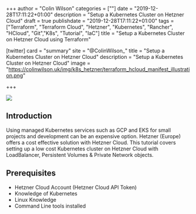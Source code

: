 +++
author = "Colin Wilson"
categories = [""]
date = "2019-12-28T17:11:22+01:00"
description = "Setup a Kubernetes Cluster on Hetzner Cloud"
draft = true
publishdate = "2019-12-28T17:11:22+01:00"
tags = ["Terraform", "Terraform Cloud", "Hetzner", "Kubernetes", "Rancher", "HCloud", "Git","K8s", "Tutorial", "IaC"]
title = "Setup a Kubernetes Cluster on Hetzner Cloud using Terraform"

[twitter]
  card = "summary"
  site = "@ColinWilson_"
  title = "Setup a Kubernetes Cluster on Hetzner Cloud"
  description = "Setup a Kubernetes Cluster on Hetzner Cloud"
  image = "https://colinwilson.uk/img/k8s_hetzner/terraform_hcloud_manifest_illustration.png"

+++

<p class="tc"><img src="/img/k8s_hetzner/terraform_hcloud_manifest_illustration_h500px.png"></p>

## Introduction

Using managed Kubernetes services such as GCP and EKS for small projects and development can be an expensive option. Hetzner (Europe) offers a cost effective solution with Hetzner Cloud.
This tutorial covers setting up a low cost Kubernetes cluster on Hetzner Cloud with LoadBalancer, Persistent Volumes & Private Network objects.

## Prerequisites

* Hetzner Cloud Account (Hetzner Cloud API Token)
* Knowledge of Kubernetes
* Linux Knowledge
* Command Line tools installed